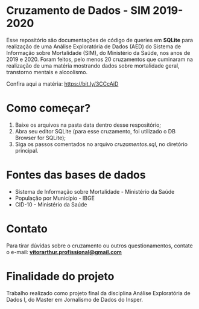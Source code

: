# Cruzamento de Dados - SIM 2019-2020

Esse repositório são documentações de código de queries em **SQLite** para realização de uma Análise Exploratória de Dados (AED) do Sistema de Informação sobre Mortalidade (SIM), do Ministério da Saúde, nos anos de 2019 e 2020. Foram feitos, pelo menos 20 cruzamentos que cuminaram na realização de uma matéria mostrando dados sobre mortalidade geral, transtorno mentais e alcoolismo. 

Confira aqui a matéria: <https://bit.ly/3CCcAiD>

# Como começar?
1. Baixe os arquivos na pasta data dentro desse respositório;
2. Abra seu editor SQLite (para esse cruzamento, foi utilizado o DB Browser for SQLite);
3. Siga os passos comentados no arquivo *cruzamentos.sql*, no diretório principal.

# Fontes das bases de dados
- Sistema de Informação sobre Mortalidade - Ministério da Saúde
- População por Município - IBGE
- CID-10 - Ministério da Saúde

# Contato
Para tirar dúvidas sobre o cruzamento ou outros questionamentos, contate o e-mail: **vitorarthur.profissional@gmail.com**

# Finalidade do projeto
Trabalho realizado como projeto final da disciplina Análise Exploratória de Dados I, do Master em Jornalismo de Dados do Insper.
